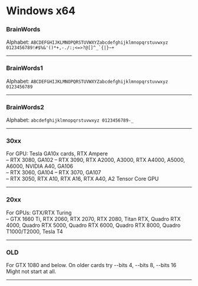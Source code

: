 # Windows x64


### BrainWords<br>
Alphabet: ```ABCDEFGHIJKLMNOPQRSTUVWXYZabcdefghijklmnopqrstuvwxyz 0123456789!#$%&'()*+,-./:;<=>?@[]^_`{|}~+```<hr>

### BrainWords1<br>
Alphabet: ```ABCDEFGHIJKLMNOPQRSTUVWXYZabcdefghijklmnopqrstuvwxyz 0123456789```<hr>

### BrainWords2<br>
Alphabet: ```abcdefghijklmnopqrstuvwxyz 0123456789-_```<hr>

### 30xx
For GPU: Tesla GA10x cards, RTX Ampere <br>
– RTX 3080, GA102 – RTX 3090, RTX A2000, A3000, RTX A4000, A5000, A6000, NVIDIA A40, GA106 <br>
– RTX 3060, GA104 – RTX 3070, GA107 <br>
– RTX 3050, RTX A10, RTX A16, RTX A40, A2 Tensor Core GPU<hr>

### 20xx
For GPUs: GTX/RTX Turing <br>
– GTX 1660 Ti, RTX 2060, RTX 2070, RTX 2080, Titan RTX, Quadro RTX 4000, Quadro RTX 5000, Quadro RTX 6000, Quadro RTX 8000, Quadro T1000/T2000, Tesla T4<hr>

### OLD 
For GTX 1080 and below. On older cards try --bits 4, --bits 8, --bits 16<br>
Might not start at all.<hr>



